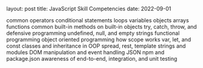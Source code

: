 layout: post
title: JavaScript Skill Competencies
date: 2022-09-01

common operators
conditional statements
loops
variables
objects
arrays
functions
common built-in methods on built-in objects
try, catch, throw, and defensive programming
undefined, null, and empty strings
functional programming
object oriented programming
how scope works
var, let, and const
classes and inheritance in OOP
spread, rest, template strings and modules
DOM manipulation and event handling
JSON
npm and package.json
awareness of end-to-end, integration, and unit testing
